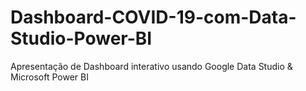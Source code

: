 # Dashboard-COVID-19-com-Data-Studio-Power-BI
Apresentação de Dashboard interativo usando Google Data Studio &amp; Microsoft Power BI
